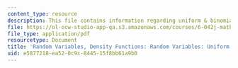 ```yaml
---
content_type: resource
description: This file contains information regarding uniform & binomial.
file: https://ol-ocw-studio-app-qa.s3.amazonaws.com/courses/6-042j-mathematics-for-computer-science-spring-2015/e5877218ea520c9c844515f8bb61a9b0_MIT6_042JS15_UniformBinomial.pdf
file_type: application/pdf
resourcetype: Document
title: 'Random Variables, Density Functions: Random Variables: Uniform & Binomial'
uid: e5877218-ea52-0c9c-8445-15f8bb61a9b0
---
```

